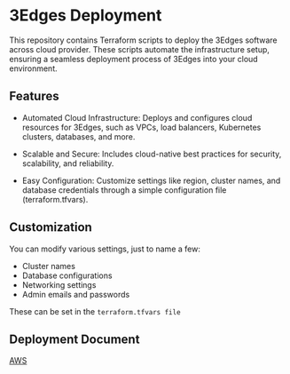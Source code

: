 # 3Edges Deployment

This repository contains Terraform scripts to deploy the 3Edges software across cloud provider. These scripts automate the infrastructure setup, ensuring a seamless deployment process of 3Edges into your cloud environment. 

## Features
- Automated Cloud Infrastructure: Deploys and configures cloud resources for 3Edges, such as VPCs, load balancers, Kubernetes clusters, databases, and more. 

- Scalable and Secure: Includes cloud-native best practices for security, scalability, and reliability.

- Easy Configuration: Customize settings like region, cluster names, and database credentials through a simple configuration file (terraform.tfvars).

## Customization
You can modify various settings, just to name a few:
- Cluster names
- Database configurations
- Networking settings
- Admin emails and passwords

These can be set in the ```terraform.tfvars file```

## Deployment Document 

[AWS](terraform/aws/README.md)